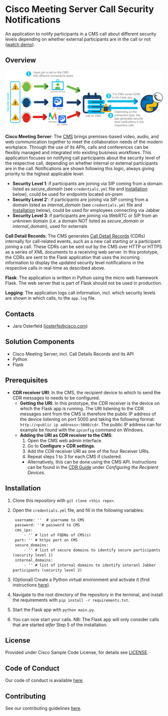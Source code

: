 # Cisco Meeting Server Call Security Notifications

An application to notify participants in a CMS call about different security levels depending on whether external participants are in the call or not ([watch demo](https://youtu.be/2dv9xmZRmXs)).

## Overview
 
![High Level Workflow](IMAGES/workflow.png)

**Cisco Meeting Server**: The [CMS](https://developer.cisco.com/cisco-meeting-server/) brings premises-based video, audio, and web communication together to meet the collaboration needs of the modern workplace. Through the use of its APIs, calls and conferences can be flexibly managed and integrated into existing business workflows. This application focuses on notifying call participants about the security level of the respective call, depending on whether internal or external participants are in the call. Notifications are shown following this logic, always giving priority to the highest applicable level: 
* **Security Level 1**: if participants are joining via SIP coming from a domain listed as *secure_domain* (see `credentials.yml` file and [Installation](#Installation) below), could be used for endpoints located on-prem 
* **Security Level 2**': if participants are joining via SIP coming from a domain listed as *internal_domain* (see `credentials.yml` file and [Installation](#Installation) below), could be used for employees connecting via Jabber 
* **Security Level 3**: if participants are joining via WebRTC or SIP from an unknown domain (i.e. a domain NOT listed as *secure_domain* or *internal_domain*), used for externals

**Call Detail Records**: The CMS generates [Call Detail Records](https://www.cisco.com/c/dam/en/us/td/docs/conferencing/ciscoMeetingServer/Reference_Guides/Version-2-9/Cisco-Meeting-Server-CDR-Guide-2-9.pdf) (CDRs) internally for call-related events, such as a new call starting or a participant joining a call. These CDRs can be sent out by the CMS over HTTP or HTTPS as a series of XML documents to a receiving web server. In this prototype, the CDRs are sent to the Flask application that uses the incoming information to display the updated security level notifications in the respective calls in real-time as described above.

**Flask**: The application is written in Python using the micro web framework Flask. The web server that is part of Flask should not be used in production.

**Logging**: The application logs call information, incl. which security levels are shown in which calls, to the `app.log` file. 



## Contacts
* Jara Osterfeld (josterfe@cisco.com)



## Solution Components
* Cisco Meeting Server, incl. Call Details Records and its API
* Python
* Flask



## Prerequisites
- **CDR receiver URI**: In the CMS, the recipient device to which to send the CDR messages to needs to be configured. 
   - **Getting the URI**: In this prototype, the CDR receiver is the device on which the Flask app is running. The URI listening to the CDR messages sent from the CMS is therefore the public IP address of the device listening on port 5000 and taking the following format: `http://<public ip address>:5000/cdr`. The public IP address can for example be found with the `ipconfig` command on Windows. 
   - **Adding the URI as CDR receiver to the CMS**:
     1. Open the CMS web admin interface.
     2. Go to **Configure > CDR settings**.
     3. Add the CDR receiver URI as one of the four Receiver URIs.
     4. Repeat steps 1 to 3 for each CMS if clustered. 
     - Alternatively, this can be done using the CMS API. Instructions can be found in the [CDR Guide](https://www.cisco.com/c/dam/en/us/td/docs/conferencing/ciscoMeetingServer/Reference_Guides/Version-2-9/Cisco-Meeting-Server-CDR-Guide-2-9.pdf) under *Configuring the Recipient Devices*. 



## Installation

1. Clone this repository with `git clone <this repo>`.

2. Open the `credentials.yml` file, and fill in the following variables: 
        
        username: ''  # username to CMS
        password: ''# password to CMS
        cms_ips:
            - '' # list of FQDNs of CMS(s)
        port: '' # https port on CMS
        secure_domains:
            - '' # list of secure domains to identify secure participants (security level 1)
        internal_domains:
            - '' # list of internal domains to identify interanl Jabber participants (security level 2) 

3. (Optional) Create a Python virtual environment and activate it (find instructions [here](https://docs.python.org/3/tutorial/venv.html)).

4. Navigate to the root directory of the repository in the terminal, and install the requirements with `pip install -r requirements.txt`.

5. Start the Flask app with `python main.py`.

6. You can now start your calls. NB: The Flask app will only consider calls that are started *atfer* Step 5 of the installation.



## License
Provided under Cisco Sample Code License, for details see [LICENSE](./LICENSE).



## Code of Conduct
Our code of conduct is available [here](./CODE_OF_CONDUCT.md).



## Contributing
See our contributing guidelines [here](./CONTRIBUTING.md).
